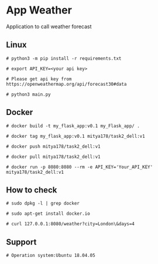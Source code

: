 

# App Weather
Application to call weather forecast

## Linux
```
# python3 -m pip install -r requirements.txt

# export API_KEY=<your api key>

# Please get api key from https://openweathermap.org/api/forecast30#data

# python3 main.py
```

## Docker
```
# docker build -t my_flask_app:v0.1 my_Flask_app/ .

# docker tag my_flask_app:v0.1 mitya178/task2_dell:v1

# docker push mitya178/task2_dell:v1

# docker pull mitya178/task2_dell:v1

# docker run -p 8080:8080 --rm -e API_KEY='Your_API_KEY' mitya178/task2_dell:v1
```

## How to check
```
# sudo dpkg -l | grep docker

# sudo apt-get install docker.io

# curl 127.0.0.1:8080/weather?city=London\&days=4
```

## Support
```
# Operation system:Ubuntu 18.04.05
```
